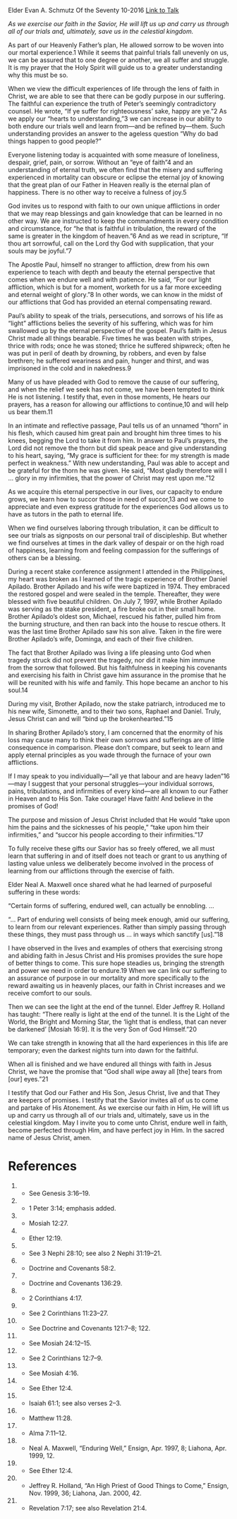 Elder Evan A. Schmutz
Of the Seventy
10-2016
[Link to Talk](https://www.churchofjesuschrist.org/study/general-conference/2016/10/god-shall-wipe-away-all-tears?lang=eng)

_As we exercise our faith in the Savior, He will lift us up and carry us through all of our trials and, ultimately, save us in the celestial kingdom._

As part of our Heavenly Father’s plan, He allowed sorrow to be woven into our mortal experience.1 While it seems that painful trials fall unevenly on us, we can be assured that to one degree or another, we all suffer and struggle. It is my prayer that the Holy Spirit will guide us to a greater understanding why this must be so.

When we view the difficult experiences of life through the lens of faith in Christ, we are able to see that there can be godly purpose in our suffering. The faithful can experience the truth of Peter’s seemingly contradictory counsel. He wrote, “If ye suffer for righteousness’ sake, happy are ye.”2 As we apply our “hearts to understanding,”3 we can increase in our ability to both endure our trials well and learn from—and be refined by—them. Such understanding provides an answer to the ageless question “Why do bad things happen to good people?”

Everyone listening today is acquainted with some measure of loneliness, despair, grief, pain, or sorrow. Without an “eye of faith”4 and an understanding of eternal truth, we often find that the misery and suffering experienced in mortality can obscure or eclipse the eternal joy of knowing that the great plan of our Father in Heaven really is the eternal plan of happiness. There is no other way to receive a fulness of joy.5

God invites us to respond with faith to our own unique afflictions in order that we may reap blessings and gain knowledge that can be learned in no other way. We are instructed to keep the commandments in every condition and circumstance, for “he that is faithful in tribulation, the reward of the same is greater in the kingdom of heaven.”6 And as we read in scripture, “If thou art sorrowful, call on the Lord thy God with supplication, that your souls may be joyful.”7

The Apostle Paul, himself no stranger to affliction, drew from his own experience to teach with depth and beauty the eternal perspective that comes when we endure well and with patience. He said, “For our light affliction, which is but for a moment, worketh for us a far more exceeding and eternal weight of glory.”8 In other words, we can know in the midst of our afflictions that God has provided an eternal compensating reward.

Paul’s ability to speak of the trials, persecutions, and sorrows of his life as “light” afflictions belies the severity of his suffering, which was for him swallowed up by the eternal perspective of the gospel. Paul’s faith in Jesus Christ made all things bearable. Five times he was beaten with stripes, thrice with rods; once he was stoned; thrice he suffered shipwreck; often he was put in peril of death by drowning, by robbers, and even by false brethren; he suffered weariness and pain, hunger and thirst, and was imprisoned in the cold and in nakedness.9

Many of us have pleaded with God to remove the cause of our suffering, and when the relief we seek has not come, we have been tempted to think He is not listening. I testify that, even in those moments, He hears our prayers, has a reason for allowing our afflictions to continue,10 and will help us bear them.11

In an intimate and reflective passage, Paul tells us of an unnamed “thorn” in his flesh, which caused him great pain and brought him three times to his knees, begging the Lord to take it from him. In answer to Paul’s prayers, the Lord did not remove the thorn but did speak peace and give understanding to his heart, saying, “My grace is sufficient for thee: for my strength is made perfect in weakness.” With new understanding, Paul was able to accept and be grateful for the thorn he was given. He said, “Most gladly therefore will I … glory in my infirmities, that the power of Christ may rest upon me.”12

As we acquire this eternal perspective in our lives, our capacity to endure grows, we learn how to succor those in need of succor,13 and we come to appreciate and even express gratitude for the experiences God allows us to have as tutors in the path to eternal life.

When we find ourselves laboring through tribulation, it can be difficult to see our trials as signposts on our personal trail of discipleship. But whether we find ourselves at times in the dark valley of despair or on the high road of happiness, learning from and feeling compassion for the sufferings of others can be a blessing.

During a recent stake conference assignment I attended in the Philippines, my heart was broken as I learned of the tragic experience of Brother Daniel Apilado. Brother Apilado and his wife were baptized in 1974. They embraced the restored gospel and were sealed in the temple. Thereafter, they were blessed with five beautiful children. On July 7, 1997, while Brother Apilado was serving as the stake president, a fire broke out in their small home. Brother Apilado’s oldest son, Michael, rescued his father, pulled him from the burning structure, and then ran back into the house to rescue others. It was the last time Brother Apilado saw his son alive. Taken in the fire were Brother Apilado’s wife, Dominga, and each of their five children.

The fact that Brother Apilado was living a life pleasing unto God when tragedy struck did not prevent the tragedy, nor did it make him immune from the sorrow that followed. But his faithfulness in keeping his covenants and exercising his faith in Christ gave him assurance in the promise that he will be reunited with his wife and family. This hope became an anchor to his soul.14

During my visit, Brother Apilado, now the stake patriarch, introduced me to his new wife, Simonette, and to their two sons, Raphael and Daniel. Truly, Jesus Christ can and will “bind up the brokenhearted.”15

In sharing Brother Apilado’s story, I am concerned that the enormity of his loss may cause many to think their own sorrows and sufferings are of little consequence in comparison. Please don’t compare, but seek to learn and apply eternal principles as you wade through the furnace of your own afflictions.

If I may speak to you individually—“all ye that labour and are heavy laden”16—may I suggest that your personal struggles—your individual sorrows, pains, tribulations, and infirmities of every kind—are all known to our Father in Heaven and to His Son. Take courage! Have faith! And believe in the promises of God!

The purpose and mission of Jesus Christ included that He would “take upon him the pains and the sicknesses of his people,” “take upon him their infirmities,” and “succor his people according to their infirmities.”17

To fully receive these gifts our Savior has so freely offered, we all must learn that suffering in and of itself does not teach or grant to us anything of lasting value unless we deliberately become involved in the process of learning from our afflictions through the exercise of faith.

Elder Neal A. Maxwell once shared what he had learned of purposeful suffering in these words:

“Certain forms of suffering, endured well, can actually be ennobling. …

“… Part of enduring well consists of being meek enough, amid our suffering, to learn from our relevant experiences. Rather than simply passing through these things, they must pass through us … in ways which sanctify [us].”18

I have observed in the lives and examples of others that exercising strong and abiding faith in Jesus Christ and His promises provides the sure hope of better things to come. This sure hope steadies us, bringing the strength and power we need in order to endure.19 When we can link our suffering to an assurance of purpose in our mortality and more specifically to the reward awaiting us in heavenly places, our faith in Christ increases and we receive comfort to our souls.

Then we can see the light at the end of the tunnel. Elder Jeffrey R. Holland has taught: “There really is light at the end of the tunnel. It is the Light of the World, the Bright and Morning Star, the ‘light that is endless, that can never be darkened’ [Mosiah 16:9]. It is the very Son of God Himself.”20

We can take strength in knowing that all the hard experiences in this life are temporary; even the darkest nights turn into dawn for the faithful.

When all is finished and we have endured all things with faith in Jesus Christ, we have the promise that “God shall wipe away all [the] tears from [our] eyes.”21

I testify that God our Father and His Son, Jesus Christ, live and that They are keepers of promises. I testify that the Savior invites all of us to come and partake of His Atonement. As we exercise our faith in Him, He will lift us up and carry us through all of our trials and, ultimately, save us in the celestial kingdom. May I invite you to come unto Christ, endure well in faith, become perfected through Him, and have perfect joy in Him. In the sacred name of Jesus Christ, amen.

# References
1. - See Genesis 3:16–19.
2. - 1 Peter 3:14; emphasis added.
3. - Mosiah 12:27.
4. - Ether 12:19.
5. - See 3 Nephi 28:10; see also 2 Nephi 31:19–21.
6. - Doctrine and Covenants 58:2.
7. - Doctrine and Covenants 136:29.
8. - 2 Corinthians 4:17.
9. - See 2 Corinthians 11:23–27.
10. - See Doctrine and Covenants 121:7–8; 122.
11. - See Mosiah 24:12–15.
12. - See 2 Corinthians 12:7–9.
13. - See Mosiah 4:16.
14. - See Ether 12:4.
15. - Isaiah 61:1; see also verses 2–3.
16. - Matthew 11:28.
17. - Alma 7:11–12.
18. - Neal A. Maxwell, “Enduring Well,” Ensign, Apr. 1997, 8; Liahona, Apr. 1999, 12.
19. - See Ether 12:4.
20. - Jeffrey R. Holland, “An High Priest of Good Things to Come,” Ensign, Nov. 1999, 36; Liahona, Jan. 2000, 42.
21. - Revelation 7:17; see also Revelation 21:4.